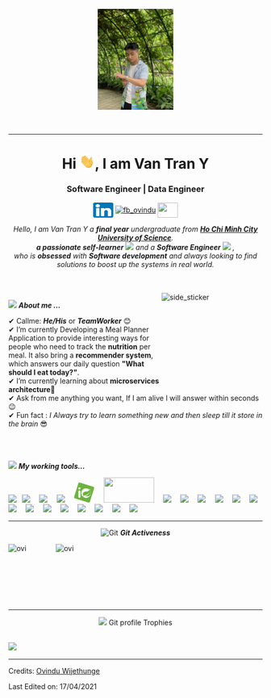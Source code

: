   <p align="center">
  <img src="./IMG_20240531_215526.jpg" height="200">
</p>
<br>

<hr>
<h1 align="center">Hi <img src="https://raw.githubusercontent.com/ABSphreak/ABSphreak/master/gifs/Hi.gif" width="30px">, I am Van Tran Y </h1>
<h3 align="center">Software Engineer | Data Engineer </h3>
<p align="center">
<a href="https://www.linkedin.com/in/vantranycs/" target="blank"><img align="center" src="./linkedin.png" alt="lin_ovindu" height="30" width="40"></a>  
<a href="https://www.facebook.com/yvantran0506/" target="blank"><img align="center" src="https://www.svgrepo.com/show/299425/facebook.svg" alt="fb_ovindu" height="30" width="40"></a>
 <a href="mailto: yvantran0506@gmail.com"><img align="center" src="https://upload.wikimedia.org/wikipedia/commons/7/7e/Gmail_icon_%282020%29.svg" height="30" width="40"></a>
</p>
<p></p>

<p align="center">
  <em>
    Hello, I am Van Tran Y a <b>final year</b> undergraduate from <a href="https://uom.lk/"> <b> Ho Chi Minh City University of Science</b></a>. <br>
    <b>a passionate self-learner</b> <img src="https://github.com/TheDudeThatCode/TheDudeThatCode/blob/master/Assets/Developer.gif?raw=true" width="30px"> and a <b>Software Engineer</b>&nbsp;<img src="https://github.com/TheDudeThatCode/TheDudeThatCode/blob/master/Assets/Designer.gif?raw=true" width="36px">&nbsp;,<br>who is <b>obsessed</b>
    with <b>Software development</b> and always looking to find solutions to boost up the systems in real world. 
  </em> 
  <br>

</p>
<br><br>
<img align="right" width="200px" height="200px" alt="side_sticker" src="https://media.giphy.com/media/TEnXkcsHrP4YedChhA/giphy.gif">
<p><img src="https://media.giphy.com/media/iY8CRBdQXODJSCERIr/giphy.gif" width="30px">&nbsp;<em><strong>About me …</strong></em></p>
<p>✔ Callme: <em><strong>He/His</strong></em> or <em><strong>TeamWorker</strong></em> 😊 <br>
✔ I’m currently Developing a Meal Planner Application to provide interesting ways for people who need to track the <strong>nutrition</strong> per meal. It also bring a <strong>recommender system</strong>, which answers our daily question <strong>"What should I eat today?"</strong>.
<br>
✔ I’m currently learning about <strong>microservices architecture</strong>🥰<br>
✔ Ask from me anything you want, If I am alive I will answer within seconds 😉<br>
✔ Fun fact : <em>I Always try to learn something new and then sleep till it store in the brain</em> 😎<br><br><br><br></p>
<p><img src="https://media.giphy.com/media/iY8CRBdQXODJSCERIr/giphy.gif" width="30px">&nbsp;<em><strong>My working tools…</strong></em></p>
<p align="left">
</p><p><code><img height="50" src="https://camo.githubusercontent.com/776f372179f73bb084115f5f4bb63d07da7b430489da39b832bc8ed2df17af3e/68747470733a2f2f7777772e766563746f726c6f676f2e7a6f6e652f6c6f676f732f6769742d73636d2f6769742d73636d2d617232312e737667"></code>
<code> <img height="50" src="https://camo.githubusercontent.com/a5b44012e6be3d369d7b86ff884a1ba91dc4ff6d6a8a3fd79cbf4d6f7cd88d8d/68747470733a2f2f7777772e766563746f726c6f676f2e7a6f6e652f6c6f676f732f6769746875622f6769746875622d617232312e737667"> </code>
<code> <img height="50" src="https://camo.githubusercontent.com/cbe30b76d8a26941d949ac29f4b962821c1b8d942017bbce487b32cdccc0feec/68747470733a2f2f7777772e766563746f726c6f676f2e7a6f6e652f6c6f676f732f707974686f6e2f707974686f6e2d617232312e737667"> </code>
<code> <img height="50" src="https://www.vectorlogo.zone/logos/java/java-ar21.svg"> </code>
<code> <img height="40" src="https://raw.githubusercontent.com/gilbarbara/logos/92bb74e98bca1ea1ad794442676ebc4e75038adc/logos/spring.svg"> </code>
<code> <img height="50" src="https://www.vectorlogo.zone/logos/palletsprojects_flask/palletsprojects_flask-ar21~v2.svg" width="100"> </code>
<code> <img height="50" src="https://www.vectorlogo.zone/logos/w3_html5/w3_html5-ar21.svg"> </code>
<code> <img height="50" src="https://www.vectorlogo.zone/logos/mysql/mysql-ar21.svg"> </code>
<code> <img height="45" src="https://www.vectorlogo.zone/logos/postgresql/postgresql-horizontal.svg"> </code>
<code> <img height="40" src="https://raw.githubusercontent.com/gilbarbara/logos/92bb74e98bca1ea1ad794442676ebc4e75038adc/logos/docker.svg"> </code>
<code> <img height="50" src="https://upload.wikimedia.org/wikipedia/commons/thumb/6/67/Kubernetes_logo.svg/1200px-Kubernetes_logo.svg.png?20171007185746"> </code>
<code> <img height="50" src="https://www.vectorlogo.zone/logos/heroku/heroku-ar21.svg"> </code>
<code> <img height="50" src="https://www.vectorlogo.zone/logos/numpy/numpy-ar21.svg"> </code>
<code> <img height="50" src="https://raw.githubusercontent.com/valohai/ml-logos/master/scipy.svg"> </code>
<code> <img height="50" src="https://www.vectorlogo.zone/logos/reactjs/reactjs-ar21.svg"> </code>
<code> <img height="50" src="https://www.vectorlogo.zone/logos/laravel/laravel-ar21.svg"> </code>
<code> <img height="50" src="https://www.vectorlogo.zone/logos/javascript/javascript-ar21.svg"> </code>
<code> <img height="50" src="https://www.vectorlogo.zone/logos/netlifyapp_watercss/netlifyapp_watercss-ar21.svg"> </code>
<code> <img height="50" src="https://seeklogo.com/images/S/scikit-learn-logo-8766D07E2E-seeklogo.com.png"> </code>
<code> <img height="50" src="https://www.vectorlogo.zone/logos/tensorflow/tensorflow-ar21.svg"> </code></p>
  <hr>
  <p align="center">
 <img src="https://media.giphy.com/media/W5eoZHPpUx9sapR0eu/giphy.gif" width="30px" alt="Git">&nbsp;<i><b>Git Activeness</b></i></p>
<p><img align="left" src="https://github-readme-stats.vercel.app/api/top-langs?username=OvinduWijethunge&amp;show_icons=true&amp;locale=en&amp;layout=compact&amp;theme=chartreuse-dark" alt="ovi"></p>
<p>&nbsp;<img align="right" src="https://github-readme-stats.vercel.app/api?username=OvinduWijethunge&amp;show_icons=true&amp;locale=en&amp;theme=chartreuse-dark" alt="ovi" width="410"></p>
<br><br><br><br><br>
<hr>
<p align="center"><img src="https://media.giphy.com/media/QaMcXSekUWx7aogAUr/giphy.gif" width="30">&nbsp;Git profile Trophies</p><br>
<img src="https://github-profile-trophy.vercel.app/?username=OvinduWijethunge&amp;theme=juicyfresh&amp;no-bg=true">
<hr>
<p>Credits: <a href="https://github.com/OvinduWijethunge">Ovindu Wijethunge</a></p>
<p>Last Edited on: 17/04/2021</p>
